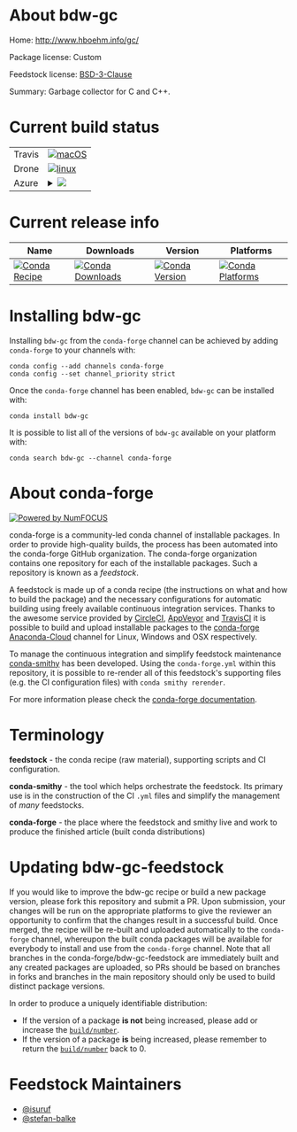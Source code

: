 About bdw-gc
============

Home: http://www.hboehm.info/gc/

Package license: Custom

Feedstock license: [BSD-3-Clause](https://github.com/conda-forge/bdw-gc-feedstock/blob/master/LICENSE.txt)

Summary: Garbage collector for C and C++.

Current build status
====================


<table><tr>
    <td>Travis</td>
    <td>
      <a href="https://travis-ci.com/conda-forge/bdw-gc-feedstock">
        <img alt="macOS" src="https://img.shields.io/travis/com/conda-forge/bdw-gc-feedstock/master.svg?label=macOS">
      </a>
    </td>
  </tr><tr>
    <td>Drone</td>
    <td>
      <a href="https://cloud.drone.io/conda-forge/bdw-gc-feedstock">
        <img alt="linux" src="https://img.shields.io/drone/build/conda-forge/bdw-gc-feedstock/master.svg?label=Linux">
      </a>
    </td>
  </tr>
    
  <tr>
    <td>Azure</td>
    <td>
      <details>
        <summary>
          <a href="https://dev.azure.com/conda-forge/feedstock-builds/_build/latest?definitionId=89&branchName=master">
            <img src="https://dev.azure.com/conda-forge/feedstock-builds/_apis/build/status/bdw-gc-feedstock?branchName=master">
          </a>
        </summary>
        <table>
          <thead><tr><th>Variant</th><th>Status</th></tr></thead>
          <tbody><tr>
              <td>linux_64</td>
              <td>
                <a href="https://dev.azure.com/conda-forge/feedstock-builds/_build/latest?definitionId=89&branchName=master">
                  <img src="https://dev.azure.com/conda-forge/feedstock-builds/_apis/build/status/bdw-gc-feedstock?branchName=master&jobName=linux&configuration=linux_64_" alt="variant">
                </a>
              </td>
            </tr><tr>
              <td>linux_aarch64</td>
              <td>
                <a href="https://dev.azure.com/conda-forge/feedstock-builds/_build/latest?definitionId=89&branchName=master">
                  <img src="https://dev.azure.com/conda-forge/feedstock-builds/_apis/build/status/bdw-gc-feedstock?branchName=master&jobName=linux&configuration=linux_aarch64_" alt="variant">
                </a>
              </td>
            </tr><tr>
              <td>linux_ppc64le</td>
              <td>
                <a href="https://dev.azure.com/conda-forge/feedstock-builds/_build/latest?definitionId=89&branchName=master">
                  <img src="https://dev.azure.com/conda-forge/feedstock-builds/_apis/build/status/bdw-gc-feedstock?branchName=master&jobName=linux&configuration=linux_ppc64le_" alt="variant">
                </a>
              </td>
            </tr><tr>
              <td>osx_64</td>
              <td>
                <a href="https://dev.azure.com/conda-forge/feedstock-builds/_build/latest?definitionId=89&branchName=master">
                  <img src="https://dev.azure.com/conda-forge/feedstock-builds/_apis/build/status/bdw-gc-feedstock?branchName=master&jobName=osx&configuration=osx_64_" alt="variant">
                </a>
              </td>
            </tr><tr>
              <td>osx_arm64</td>
              <td>
                <a href="https://dev.azure.com/conda-forge/feedstock-builds/_build/latest?definitionId=89&branchName=master">
                  <img src="https://dev.azure.com/conda-forge/feedstock-builds/_apis/build/status/bdw-gc-feedstock?branchName=master&jobName=osx&configuration=osx_arm64_" alt="variant">
                </a>
              </td>
            </tr>
          </tbody>
        </table>
      </details>
    </td>
  </tr>
</table>

Current release info
====================

| Name | Downloads | Version | Platforms |
| --- | --- | --- | --- |
| [![Conda Recipe](https://img.shields.io/badge/recipe-bdw--gc-green.svg)](https://anaconda.org/conda-forge/bdw-gc) | [![Conda Downloads](https://img.shields.io/conda/dn/conda-forge/bdw-gc.svg)](https://anaconda.org/conda-forge/bdw-gc) | [![Conda Version](https://img.shields.io/conda/vn/conda-forge/bdw-gc.svg)](https://anaconda.org/conda-forge/bdw-gc) | [![Conda Platforms](https://img.shields.io/conda/pn/conda-forge/bdw-gc.svg)](https://anaconda.org/conda-forge/bdw-gc) |

Installing bdw-gc
=================

Installing `bdw-gc` from the `conda-forge` channel can be achieved by adding `conda-forge` to your channels with:

```
conda config --add channels conda-forge
conda config --set channel_priority strict
```

Once the `conda-forge` channel has been enabled, `bdw-gc` can be installed with:

```
conda install bdw-gc
```

It is possible to list all of the versions of `bdw-gc` available on your platform with:

```
conda search bdw-gc --channel conda-forge
```


About conda-forge
=================

[![Powered by NumFOCUS](https://img.shields.io/badge/powered%20by-NumFOCUS-orange.svg?style=flat&colorA=E1523D&colorB=007D8A)](http://numfocus.org)

conda-forge is a community-led conda channel of installable packages.
In order to provide high-quality builds, the process has been automated into the
conda-forge GitHub organization. The conda-forge organization contains one repository
for each of the installable packages. Such a repository is known as a *feedstock*.

A feedstock is made up of a conda recipe (the instructions on what and how to build
the package) and the necessary configurations for automatic building using freely
available continuous integration services. Thanks to the awesome service provided by
[CircleCI](https://circleci.com/), [AppVeyor](https://www.appveyor.com/)
and [TravisCI](https://travis-ci.com/) it is possible to build and upload installable
packages to the [conda-forge](https://anaconda.org/conda-forge)
[Anaconda-Cloud](https://anaconda.org/) channel for Linux, Windows and OSX respectively.

To manage the continuous integration and simplify feedstock maintenance
[conda-smithy](https://github.com/conda-forge/conda-smithy) has been developed.
Using the ``conda-forge.yml`` within this repository, it is possible to re-render all of
this feedstock's supporting files (e.g. the CI configuration files) with ``conda smithy rerender``.

For more information please check the [conda-forge documentation](https://conda-forge.org/docs/).

Terminology
===========

**feedstock** - the conda recipe (raw material), supporting scripts and CI configuration.

**conda-smithy** - the tool which helps orchestrate the feedstock.
                   Its primary use is in the construction of the CI ``.yml`` files
                   and simplify the management of *many* feedstocks.

**conda-forge** - the place where the feedstock and smithy live and work to
                  produce the finished article (built conda distributions)


Updating bdw-gc-feedstock
=========================

If you would like to improve the bdw-gc recipe or build a new
package version, please fork this repository and submit a PR. Upon submission,
your changes will be run on the appropriate platforms to give the reviewer an
opportunity to confirm that the changes result in a successful build. Once
merged, the recipe will be re-built and uploaded automatically to the
`conda-forge` channel, whereupon the built conda packages will be available for
everybody to install and use from the `conda-forge` channel.
Note that all branches in the conda-forge/bdw-gc-feedstock are
immediately built and any created packages are uploaded, so PRs should be based
on branches in forks and branches in the main repository should only be used to
build distinct package versions.

In order to produce a uniquely identifiable distribution:
 * If the version of a package **is not** being increased, please add or increase
   the [``build/number``](https://docs.conda.io/projects/conda-build/en/latest/resources/define-metadata.html#build-number-and-string).
 * If the version of a package **is** being increased, please remember to return
   the [``build/number``](https://docs.conda.io/projects/conda-build/en/latest/resources/define-metadata.html#build-number-and-string)
   back to 0.

Feedstock Maintainers
=====================

* [@isuruf](https://github.com/isuruf/)
* [@stefan-balke](https://github.com/stefan-balke/)


